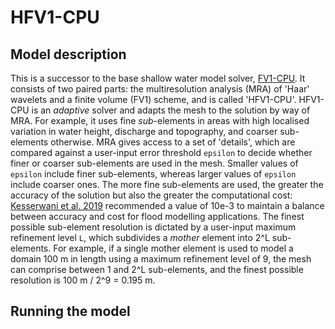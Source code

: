 # HFV1-CPU

## Model description

This is a successor to the base shallow water model solver, <a href="https://github.com/al0vya/FV1_cpp/blob/master/README.md">FV1-CPU</a>. It consists of two paired parts: the multiresolution analysis (MRA) of 'Haar' wavelets and a finite volume (FV1) scheme, and is called 'HFV1-CPU'. HFV1-CPU is an *adaptive* solver and adapts the mesh to the solution by way of MRA. For example, it uses fine *sub*-elements in areas with high localised variation in water height, discharge and topography, and coarser sub-elements otherwise. MRA gives access to a set of 'details', which are compared against a user-input error threshold `epsilon` to decide whether finer or coarser sub-elements are used in the mesh. Smaller values of `epsilon` include finer sub-elements, whereas larger values of `epsilon` include coarser ones. The more fine sub-elements are used, the greater the accuracy of the solution but also the greater the computational cost: <a href="https://www.sciencedirect.com/science/article/pii/S0309170819301770">Kesserwani et al. 2019</a> recommended a value of 10e-3 to maintain a balance between accuracy and cost for flood modelling applications. The finest possible sub-element resolution is dictated by a user-input maximum refinement level `L`, which subdivides a *mother* element into 2^L sub-elements. For example, if a single mother element is used to model a domain 100 m in length using a maximum refinement level of 9, the mesh can comprise between 1 and 2^L sub-elements, and the finest possible resolution is 100 m / 2^9 = 0.195 m.

## Running the model

